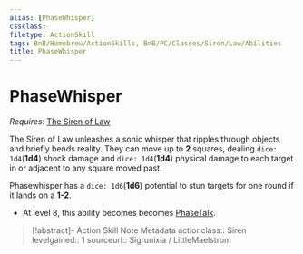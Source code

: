 ```yaml
---
alias: [PhaseWhisper]
cssclass: 
filetype: ActionSkill
tags: BnB/Homebrew/ActionSkills, BnB/PC/Classes/Siren/Law/Abilities
title: PhaseWhisper
---
```


# PhaseWhisper
*Requires*: [The Siren of Law](../The-Siren-of-Law.md)

The Siren of Law unleashes a sonic whisper that ripples through objects and briefly bends reality. They can move up to **2** squares, dealing `dice: 1d4`(**1d4**) shock damage and `dice: 1d4`(**1d4**) physical damage to each target in or adjacent to any square moved past.

Phasewhisper has a `dice: 1d6`(**1d6**) potential to stun targets for one round if it lands on a **1-2**.

- At level 8, this ability becomes becomes [PhaseTalk](PhaseTalk.md).

>[!abstract]- Action Skill Note Metadata
> actionclass:: Siren
> levelgained:: 1
> sourceurl:: Sigrunixia / LittleMaelstrom
